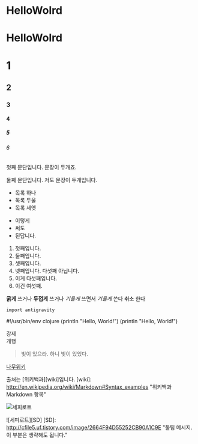 # HelloWolrd

HelloWolrd
===================


# 1
## 2
### 3
#### 4
##### 5
###### 6

첫째 문단입니다. 문장이 두개죠.

둘째 문단입니다. 저도
문장이 두개입니다.

* 목록 하나
* 목록 두울
* 목록 세엣

- 이렇게 
- 써도
- 된답니다.

1. 첫째입니다.
2. 둘째입니다.
3. 셋째입니다.
5. 넷째입니다. 다섯째 아닙니다.
6. 이게 다섯째입니다.
4. 이건 여섯째.

**굵게** 쓰거나 __두껍게__ 쓰거나
*기울게* 쓰면서 _기울게_ 쓴다
~~취소~~ 한다

`import antigravity`

#!/usr/bin/env clojure
    (println "Hello, World!")
    (println "Hello, World!")

강제  
개행

> 빛이 있으라.
> 하니 빛이 있었다.

[나무위키](https://namu.wiki/w/나무위키:대문)

출처는 [위키백과][wiki]입니다.
[wiki]: http://en.wikipedia.org/wiki/Markdown#Syntax_examples "위키백과 Markdown 항목"

![세피로트](http://cfile5.uf.tistory.com/image/2664F94D55252CB90A1C9E "툴팁 메시지. 이 부분은 생략해도 됩니다.")

![세피로트][SD]
[SD]: http://cfile5.uf.tistory.com/image/2664F94D55252CB90A1C9E "툴팁 메시지. 이 부분은 생략해도 됩니다."

